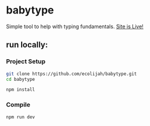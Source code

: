 # babytype

Simple tool to help with typing fundamentals.
[Site is Live!](https://babytype.xyz)


## run locally: 

### Project Setup

```sh
git clone https://github.com/ecolijah/babytype.git
cd babytype
```
```sh
npm install
```

### Compile 

```sh
npm run dev
```


